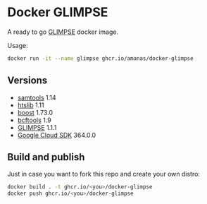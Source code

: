 # Docker GLIMPSE

A ready to go [GLIMPSE](https://odelaneau.github.io/GLIMPSE/) docker image.

Usage:

```bash
docker run -it --name glimpse ghcr.io/amanas/docker-glimpse
```

## Versions

* [samtools](https://github.com/samtools/samtools) 1.14
* [htslib](http://www.htslib.org/) 1.11
* [boost](https://www.boost.org/doc/libs/1_73_0/) 1.73.0
* [bcftools](https://samtools.github.io/bcftools/bcftools.html) 1.9
* [GLIMPSE](https://odelaneau.github.io/GLIMPSE/installation.html) 1.1.1
* [Google Cloud SDK](https://cloud.google.com/sdk/docs/install) 364.0.0

## Build and publish

Just in case you want to fork this repo and create your own distro:

```bash
docker build . -t ghcr.io/<you>/docker-glimpse
docker push ghcr.io/<you>/docker-glimpse
```
